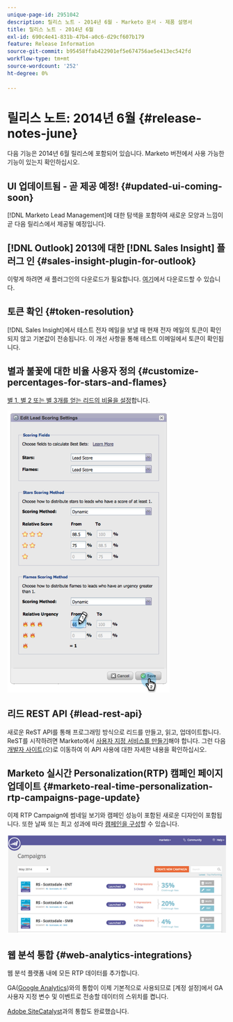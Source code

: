 ```yaml
---
unique-page-id: 2951042
description: 릴리스 노트 - 2014년 6월 - Marketo 문서 - 제품 설명서
title: 릴리스 노트 - 2014년 6월
exl-id: 690c4e41-831b-47b4-a0c6-d29cf607b179
feature: Release Information
source-git-commit: b95458ffab422901ef5e674756ae5e413ec542fd
workflow-type: tm+mt
source-wordcount: '252'
ht-degree: 0%

---
```


# 릴리스 노트: 2014년 6월 {#release-notes-june}

다음 기능은 2014년 6월 릴리스에 포함되어 있습니다. Marketo 버전에서 사용 가능한 기능이 있는지 확인하십시오.

## UI 업데이트됨 - 곧 제공 예정! {#updated-ui-coming-soon}

[!DNL Marketo Lead Management]에 대한 탐색을 포함하여 새로운 모양과 느낌이 곧 다음 릴리스에서 제공될 예정입니다.

## [!DNL Outlook] 2013에 대한 [!DNL Sales Insight] 플러그 인 {#sales-insight-plugin-for-outlook}

이렇게 하려면 새 플러그인의 다운로드가 필요합니다. [여기](/help/marketo/product-docs/marketo-sales-insight/msi-outlook-plugin/install-the-marketo-email-add-in-for-outlook-with-a-registration-code.md)에서 다운로드할 수 있습니다.

## 토큰 확인 {#token-resolution}

[!DNL Sales Insight]에서 테스트 전자 메일을 보낼 때 현재 전자 메일의 토큰이 확인되지 않고 기본값이 전송됩니다. 이 개선 사항을 통해 테스트 이메일에서 토큰이 확인됩니다.

## 별과 불꽃에 대한 비율 사용자 정의 {#customize-percentages-for-stars-and-flames}

[별 1, 별 2 또는 별 3개를 얻는 리드의 비율을 설정](/help/marketo/product-docs/marketo-sales-insight/msi-for-salesforce/features/stars-and-flames/customize-stars-and-flames.md)합니다.

![](assets/image2014-9-22-13-3a50-3a31.png)

## 리드 REST API {#lead-rest-api}

새로운 ReST API를 통해 프로그래밍 방식으로 리드를 만들고, 읽고, 업데이트합니다. ReST를 시작하려면 Marketo에서 [사용자 지정 서비스를 만들기](/help/marketo/product-docs/administration/additional-integrations/create-a-custom-service-for-use-with-rest-api.md)해야 합니다. 그런 다음 [개발자 사이트](https://experienceleague.adobe.com/ko/docs/marketo-developer/marketo/rest/rest-api)&#x200B;(으)로 이동하여 이 API 사용에 대한 자세한 내용을 확인하십시오.

## Marketo 실시간 Personalization(RTP) 캠페인 페이지 업데이트 {#marketo-real-time-personalization-rtp-campaigns-page-update}

이제 RTP Campaign에 썸네일 보기와 캠페인 성능이 포함된 새로운 디자인이 포함됩니다. 또한 날짜 또는 최고 성과에 따라 [캠페인을 구성](/help/marketo/product-docs/web-personalization/working-with-web-campaigns/sort-web-campaigns-by-latest-or-top-performing.md)할 수 있습니다.

![](assets/image2014-9-22-13-3a50-3a57.png)

## 웹 분석 통합 {#web-analytics-integrations}

웹 분석 플랫폼 내에 모든 RTP 데이터를 추가합니다.

GA([Google Analytics](/help/marketo/product-docs/web-personalization/reporting-for-web-personalization/web-analytics-integrations/integrate-rtp-with-google-analytics.md))와의 통합이 이제 기본적으로 사용되므로 [계정 설정]에서 GA 사용자 지정 변수 및 이벤트로 전송할 데이터의 스위치를 켭니다.

[Adobe SiteCatalyst](/help/marketo/product-docs/web-personalization/reporting-for-web-personalization/web-analytics-integrations/integrate-with-adobe-analytics.md)과의 통합도 완료했습니다.
